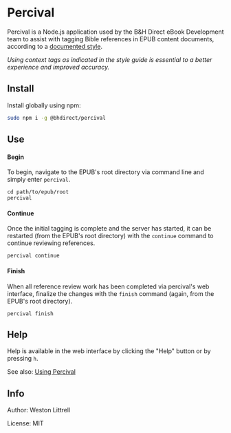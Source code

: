 # Percival

Percival is a Node.js application used by the B&H Direct eBook Development team to assist with tagging Bible references in EPUB content documents, according to a [documented style](https://style.bhdirect-ebooks.org/code/data_types.html).

_Using context tags as indicated in the style guide is essential to a better experience and improved accuracy._

## Install

Install globally using npm:

```bash
sudo npm i -g @bhdirect/percival
```

## Use

#### Begin

To begin, navigate to the EPUB's root directory via command line and simply enter `percival`.

```
cd path/to/epub/root
percival
```

#### Continue

Once the initial tagging is complete and the server has started, it can be restarted (from the EPUB's root directory) with the `continue` command to continue reviewing references.

```
percival continue
```

#### Finish

When all reference review work has been completed via percival's web interface, finalize the changes with the `finish` command (again, from the EPUB's root directory).

```
percival finish
```

## Help

Help is available in the web interface by clicking the "Help" button or by pressing `h`.

See also: [Using Percival](https://www.youtube.com/playlist?list=PLifYXRAIGRblYIXC9-SiQOXCnGBb2h71l)

## Info

Author: Weston Littrell

License: MIT